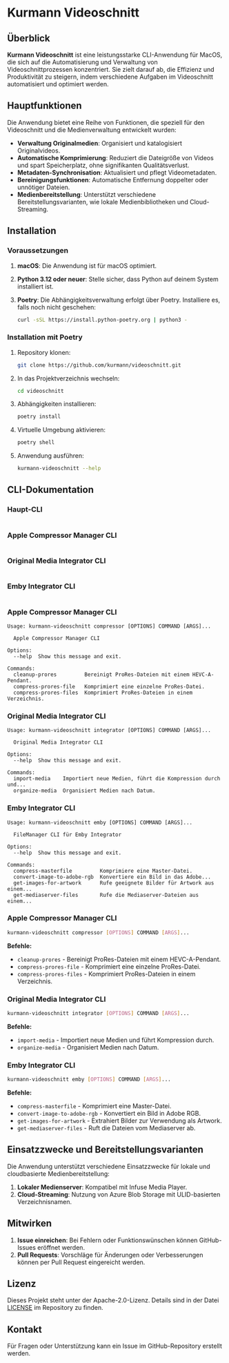 # Kurmann Videoschnitt

## Überblick

**Kurmann Videoschnitt** ist eine leistungsstarke CLI-Anwendung für MacOS, die sich auf die Automatisierung und Verwaltung von Videoschnittprozessen konzentriert. Sie zielt darauf ab, die Effizienz und Produktivität zu steigern, indem verschiedene Aufgaben im Videoschnitt automatisiert und optimiert werden.

## Hauptfunktionen

Die Anwendung bietet eine Reihe von Funktionen, die speziell für den Videoschnitt und die Medienverwaltung entwickelt wurden:

- **Verwaltung Originalmedien**: Organisiert und katalogisiert Originalvideos.
- **Automatische Komprimierung**: Reduziert die Dateigröße von Videos und spart Speicherplatz, ohne signifikanten Qualitätsverlust.
- **Metadaten-Synchronisation**: Aktualisiert und pflegt Videometadaten.
- **Bereinigungsfunktionen**: Automatische Entfernung doppelter oder unnötiger Dateien.
- **Medienbereitstellung**: Unterstützt verschiedene Bereitstellungsvarianten, wie lokale Medienbibliotheken und Cloud-Streaming.

## Installation

### Voraussetzungen

1. **macOS**: Die Anwendung ist für macOS optimiert.
2. **Python 3.12 oder neuer**: Stelle sicher, dass Python auf deinem System installiert ist.
3. **Poetry**: Die Abhängigkeitsverwaltung erfolgt über Poetry. Installiere es, falls noch nicht geschehen:

   ```bash
   curl -sSL https://install.python-poetry.org | python3 -
   ```

### Installation mit Poetry

1. Repository klonen:

   ```bash
   git clone https://github.com/kurmann/videoschnitt.git
   ```

2. In das Projektverzeichnis wechseln:

   ```bash
   cd videoschnitt
   ```

3. Abhängigkeiten installieren:

   ```bash
   poetry install
   ```

4. Virtuelle Umgebung aktivieren:

   ```bash
   poetry shell
   ```

5. Anwendung ausführen:

   ```bash
   kurmann-videoschnitt --help
   ```

## CLI-Dokumentation
### Haupt-CLI

```

```
### Apple Compressor Manager CLI

```

```
### Original Media Integrator CLI

```

```
### Emby Integrator CLI

```

```

### Apple Compressor Manager CLI

```
Usage: kurmann-videoschnitt compressor [OPTIONS] COMMAND [ARGS]...

  Apple Compressor Manager CLI

Options:
  --help  Show this message and exit.

Commands:
  cleanup-prores         Bereinigt ProRes-Dateien mit einem HEVC-A-Pendant.
  compress-prores-file   Komprimiert eine einzelne ProRes-Datei.
  compress-prores-files  Komprimiert ProRes-Dateien in einem Verzeichnis.

```
### Original Media Integrator CLI

```
Usage: kurmann-videoschnitt integrator [OPTIONS] COMMAND [ARGS]...

  Original Media Integrator CLI

Options:
  --help  Show this message and exit.

Commands:
  import-media    Importiert neue Medien, führt die Kompression durch und...
  organize-media  Organisiert Medien nach Datum.

```
### Emby Integrator CLI

```
Usage: kurmann-videoschnitt emby [OPTIONS] COMMAND [ARGS]...

  FileManager CLI für Emby Integrator

Options:
  --help  Show this message and exit.

Commands:
  compress-masterfile         Komprimiere eine Master-Datei.
  convert-image-to-adobe-rgb  Konvertiere ein Bild in das Adobe...
  get-images-for-artwork      Rufe geeignete Bilder für Artwork aus einem...
  get-mediaserver-files       Rufe die Mediaserver-Dateien aus einem...

```

### Apple Compressor Manager CLI

```bash
kurmann-videoschnitt compressor [OPTIONS] COMMAND [ARGS]...
```

**Befehle:**
- `cleanup-prores` - Bereinigt ProRes-Dateien mit einem HEVC-A-Pendant.
- `compress-prores-file` - Komprimiert eine einzelne ProRes-Datei.
- `compress-prores-files` - Komprimiert ProRes-Dateien in einem Verzeichnis.

### Original Media Integrator CLI

```bash
kurmann-videoschnitt integrator [OPTIONS] COMMAND [ARGS]...
```

**Befehle:**
- `import-media` - Importiert neue Medien und führt Kompression durch.
- `organize-media` - Organisiert Medien nach Datum.

### Emby Integrator CLI

```bash
kurmann-videoschnitt emby [OPTIONS] COMMAND [ARGS]...
```

**Befehle:**
- `compress-masterfile` - Komprimiert eine Master-Datei.
- `convert-image-to-adobe-rgb` - Konvertiert ein Bild in Adobe RGB.
- `get-images-for-artwork` - Extrahiert Bilder zur Verwendung als Artwork.
- `get-mediaserver-files` - Ruft die Dateien vom Mediaserver ab.

## Einsatzzwecke und Bereitstellungsvarianten

Die Anwendung unterstützt verschiedene Einsatzzwecke für lokale und cloudbasierte Medienbereitstellung:

1. **Lokaler Medienserver**: Kompatibel mit Infuse Media Player.
2. **Cloud-Streaming**: Nutzung von Azure Blob Storage mit ULID-basierten Verzeichnisnamen.

## Mitwirken

1. **Issue einreichen**: Bei Fehlern oder Funktionswünschen können GitHub-Issues eröffnet werden.
2. **Pull Requests**: Vorschläge für Änderungen oder Verbesserungen können per Pull Request eingereicht werden.

## Lizenz

Dieses Projekt steht unter der Apache-2.0-Lizenz. Details sind in der Datei [LICENSE](LICENSE) im Repository zu finden.

## Kontakt

Für Fragen oder Unterstützung kann ein Issue im GitHub-Repository erstellt werden.